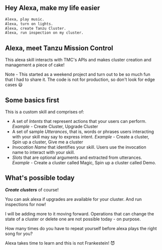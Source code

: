  

## Hey Alexa, make my life easier

```bash
Alexa, play music.
Alexa, turn on lights.
Alexa, create Tanzu Cluster.
Alexa, run inspection on my cluster.
```

## Alexa, meet Tanzu Mission Control

This alexa skill interacts with TMC's APIs and makes cluster creation and management a piece of cake! 

Note - This started as a weekend project and turn out to be so much fun that I had to share it. The code is not for production, so don't look for edge cases :smiley: 

## Some basics first
This is a custom skill and comprises of:
* A set of _Intents_ that represent actions that your users can perform. _Example_ - Create Cluster, Upgrade Cluster
* A set of sample _Utterances_, that is, words or phrases users interacting with your skill may say to express intent. _Example_ - Create a cluster, Spin up a cluster, Give me a cluster
* _Invocation Name_ that identifies your skill. Users use the invocation name to interact with your skill.
* _Slots_ that are optional arguments and extracted from utterances. _Example_ - Create a cluster called Magic, Spin up a cluster called Demo.

## What's possible today

__*Create clusters*__ of course! 

You can ask alexa if upgrades are available for your cluster. And run inspections for now!

I will be adding more to it moving forward. Operations that can change the state of a cluster or delete one are not possible today - on purpose. 

How many times do you have to repeat yourself before alexa plays the right song for you? 

Alexa takes time to learn and this is not Frankestein! :smiling_imp: 

 

